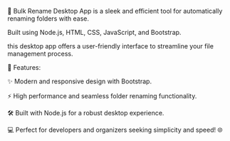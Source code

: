 🚀 Bulk Rename Desktop App is a sleek and efficient tool for automatically renaming folders with ease. 

Built using Node.js, HTML, CSS, JavaScript, and Bootstrap.

this desktop app offers a user-friendly interface to streamline your file management process.


🎨 Features:


✨ Modern and responsive design with Bootstrap.

⚡ High performance and seamless folder renaming functionality.

🛠️ Built with Node.js for a robust desktop experience.

💻 Perfect for developers and organizers seeking simplicity and speed! 🌐
